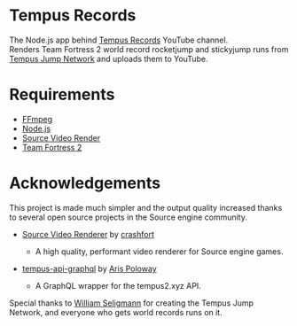 ﻿# Tempus Records

The Node.js app behind [Tempus Records](https://www.youtube.com/tempusrecords/) YouTube channel.  
Renders Team Fortress 2 world record rocketjump and stickyjump runs from [Tempus Jump Network](https://tempus2.xyz/) and uploads them to YouTube.

# Requirements
* [FFmpeg](https://ffmpeg.org)
* [Node.js](https://nodejs.org)
* [Source Video Render](https://github.com/crashfort/SourceDemoRender)
* [Team Fortress 2](https://www.teamfortress.com/)

# Acknowledgements
This project is made much simpler and the output quality increased thanks to several open source projects in the Source engine community.  
* [Source Video Renderer](https://github.com/crashfort/SourceDemoRender) by [crashfort](https://github.com/crashfort)
  * A high quality, performant video renderer for Source engine games.

* [tempus-api-graphql](https://github.com/arispoloway/tempus-api-graphql) by [Aris Poloway](https://github.com/arispoloway)
  * A GraphQL wrapper for the tempus2.xyz API.

Special thanks to [William Seligmann](https://github.com/jsza) for creating the Tempus Jump Network, and everyone who gets world records runs on it.
